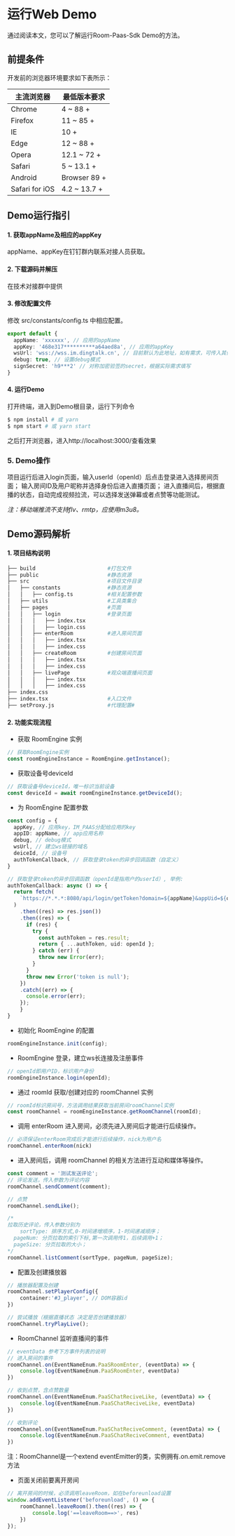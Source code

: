 # 运行Web Demo

通过阅读本文，您可以了解运行Room-Paas-Sdk Demo的方法。

## 前提条件

开发前的浏览器环境要求如下表所示：

| 主流浏览器 | 最低版本要求 |
| -- | -- |
Chrome|4 ~ 88 +
Firefox|11 ~ 85 +
IE|10 +
Edge|12 ~ 88 +
Opera|12.1 ~ 72 +
Safari|5 ~ 13.1 +
Android|Browser	89 +
Safari for iOS|4.2 ~ 13.7 +
## Demo运行指引

#### 1. 获取appName及相应的appKey
appName、appKey在钉钉群内联系对接人员获取。
#### 2. 下载源码并解压
在技术对接群中提供
#### 3. 修改配置文件
修改 src/constants/config.ts 中相应配置。
```typescript
export default {
  appName: 'xxxxxx', // 应用的appName
  appKey: '468e317**********a64aed8a', // 应用的appKey
  wsUrl: 'wss://wss.im.dingtalk.cn', // 目前默认为此地址，如有需求，可传入其他地址覆盖
  debug: true, // 设置debug模式
  signSecret: 'h9***2' // 对称加密验签的secret，根据实际需求填写
}
```
#### 4. 运行Demo
打开终端，进入到Demo根目录，运行下列命令
```bash
$ npm install # 或 yarn
$ npm start # 或 yarn start
```
之后打开浏览器，进入http://localhost:3000/查看效果
### 5. Demo操作
项目运行后进入login页面，输入userId（openId）后点击登录进入选择房间页面；
输入房间ID及用户昵称并选择身份后进入直播页面；
进入直播间后，根据直播的状态，自动完成视频拉流，可以选择发送弹幕或者点赞等功能测试。

*注：移动端推流不支持flv、rmtp，应使用m3u8。*
## Demo源码解析
#### 1. 项目结构说明
``` bash
├── build                       #打包文件
├── public                      #静态资源
├── src                         #项目文件目录
│   ├── constants               #静态资源
│   │   ├── config.ts           #相关配置参数
│   ├── utils                   #工具类集合
│   ├── pages                   #页面
│   │   ├── login               #登录页面
│   │   │   ├── index.tsx              
│   │   │   ├── login.css              
│   │   ├── enterRoom           #进入房间页面    
│   │   │   ├── index.tsx              
│   │   │   ├── index.css              
│   │   ├── createRoom          #创建房间页面     
│   │   │   ├── index.tsx              
│   │   │   ├── index.css              
│   │   ├── livePage            #观众端直播间页面  
│   │   │   ├── index.tsx              
│   │   │   ├── index.css              
├── index.css                      		 
├── index.tsx                   #入口文件
├── setProxy.js                 #代理配置#
```
#### 2. 功能实现流程
* 获取 RoomEngine 实例
```Typescript
// 获取RoomEngine实例
const roomEngineInstance = RoomEngine.getInstance();
```
* 获取设备号deviceId
```Typescript
// 获取设备号deviceId，唯一标识当前设备
const deviceId = await roomEngineInstance.getDeviceId();
```
* 为 RoomEngine 配置参数
```Typescript
const config = {
  appKey, // 应用key，IM_PAAS分配给应用的key
  appID: appName, // app应用名称
  debug, // debug模式
  wsUrl, // 建立ws链接的域名
  deiceId, // 设备号
  authTokenCallback, // 获取登录token的异步回调函数（自定义）
}

// 获取登录token的异步回调函数（openId是指用户的userId）, 举例:
authTokenCallback: async () => {
  return fetch(
    `https://*.*.*:8080/api/login/getToken?domain=${appName}&appUid=${openId}&deviceId=${encodeURIComponent(deviceId)}&appKey=${appKey}`,
  )
    .then((res) => res.json())
    .then((res) => {
      if (res) {
        try {
          const authToken = res.result;
          return { ...authToken, uid: openId };
        } catch (err) {
          throw new Error(err);
        }
      }
      throw new Error('token is null');
    })
    .catch((err) => {
      console.error(err);
    });
	}
}
```
* 初始化 RoomEngine 的配置
```Typescript
roomEngineInstance.init(config);
```
* RoomEngine 登录，建立ws长连接及注册事件
```Typescript
// openId即用户ID，标识用户身份
roomEngineInstance.login(openId);
```
* 通过 roomId 获取/创建对应的 roomChannel 实例
```Typescript
// roomId标识房间号，方法调用结果获取当前房间roomChannel实例
const roomChannel = roomEngineInstance.getRoomChannel(roomId);
```
* 调用 enterRoom 进入房间，必须先进入房间后才能进行后续操作。
```Typescript
// 必须保证enterRoom完成后才能进行后续操作，nick为用户名
roomChannel.enterRoom(nick)
```
* 进入房间后，调用 roomChannel 的相关方法进行互动和媒体等操作。
```Typescript
const comment = '测试发送评论';
// 评论发送，传入参数为评论内容
roomChannel.sendComment(comment);

// 点赞
roomChannel.sendLike();

/*
拉取历史评论，传入参数分别为
	sortType: 排序方式,0-时间递增顺序，1-时间递减顺序；
  pageNum: 分页拉取的索引下标,第一次调用传1，后续调用+1；
  pageSize: 分页拉取的大小；
*/
roomChannel.listComment(sortType, pageNum, pageSize);
```
* 配置及创建播放器
```Typescript
// 播放器配置及创建
roomChannel.setPlayerConfig({
	container:'#J_player', // DOM容器id
})

// 尝试播放（根据直播状态 决定是否创建播放器）
roomChannel.tryPlayLive();
```
* RoomChannel 监听直播间的事件
```Typescript
// eventData 参考下方事件列表的说明
// 进入房间的事件
roomChannel.on(EventNameEnum.PaaSRoomEnter, (eventData) => {
	console.log(EventNameEnum.PaaSRoomEnter, eventData)
})

// 收到点赞，含点赞数量
roomChannel.on(EventNameEnum.PaaSChatReciveLike, (eventData) => {
	console.log(EventNameEnum.PaaSChatReciveLike, eventData)
})

// 收到评论
roomChannel.on(EventNameEnum.PaaSChatReciveComment, (eventData) => {
	console.log(EventNameEnum.PaaSChatReciveComment, eventData)
})
```
注：RoomChannel是一个extend eventEmitter的类，实例拥有.on.emit.remove方法

* 页面关闭前要离开房间
```Typescript
// 离开房间的时候，必须调用leaveRoom，如在beforeunload设置
window.addEventListener('beforeunload', () => {
	roomChannel.leaveRoom().then((res) => {
		console.log('==leaveRoom==>', res)
	})
});
```
